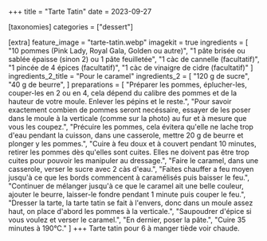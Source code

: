 +++
title = "Tarte Tatin"
date = 2023-09-27

[taxonomies]
categories = ["dessert"]

[extra]
feature_image = "tarte-tatin.webp"
imagekit = true
ingredients = [
  "10 pommes (Pink Lady, Royal Gala, Golden ou autre)",
  "1 pâte brisée ou sablée épaisse (sinon 2) ou 1 pâte feuilletée",
  "1 càc de cannelle (facultatif)",
  "1 pincée de 4 épices (facultatif)",
  "1 càc de vinaigre de cidre (facultatif)"
]
ingredients_2_title = "Pour le caramel"
ingredients_2 = [
  "120 g de sucre",
  "40 g de beurre",
]
preparations = [
  "Préparer les pommes, éplucher-les, couper-les en 2 ou en 4, cela dépend du calibre des pommes et de la hauteur de votre moule. Enlever les pépins et le reste.",
  "Pour savoir exactement combien de pommes seront necéssaire, essayer de les poser dans le moule à la verticale (comme sur la photo) au fur et à mesure que vous les coupez.",
  "Précuire les pommes, cela évitera qu'elle ne lache trop d'eau pendant la cuisson, dans une casserole, mettre 20 g de beurre et plonger y les pommes.",
  "Cuire à feu doux et à couvert pendant 10 minutes, retirer les pommes dès qu'elles sont cuites. Elles ne doivent pas être trop cuites pour pouvoir les manipuler au dressage.",
  "Faire le caramel, dans une casserole, verser le sucre avec 2 càs d'eau.",
  "Faites chauffer a feu moyen jusqu'à ce que les bords commencent à caramélisés puis baisser le feu.",
  "Continuer de mélanger jusqu'à ce que le caramel ait une belle couleur, ajouter le beurre, laisser-le fondre pendant 1 minute puis couper le feu.",
  "Dresser la tarte, la tarte tatin se fait à l'envers, donc dans un moule assez haut, on place d'abord les pommes à la verticale.",
  "Saupoudrer d'épice si vous voulez et verser le caramel.",
  "En dernier, poser la pâte.",
  "Cuire 35 minutes à 190°C."
]
+++
Tarte tatin pour 6 à manger tiède voir chaude.


